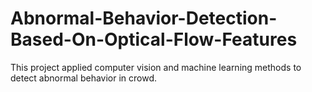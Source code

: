 # Abnormal-Behavior-Detection-Based-On-Optical-Flow-Features
This project applied computer vision and machine learning methods to detect abnormal behavior in crowd.
